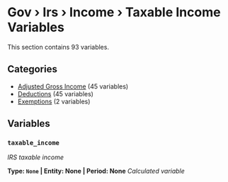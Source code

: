 # Gov › Irs › Income › Taxable Income Variables

This section contains 93 variables.

## Categories

- [Adjusted Gross Income](adjusted_gross_income/index.md) (45 variables)
- [Deductions](deductions/index.md) (45 variables)
- [Exemptions](exemptions/index.md) (2 variables)

## Variables

### `taxable_income`
*IRS taxable income*

**Type: `None` | Entity: None | Period: None**
*Calculated variable*
